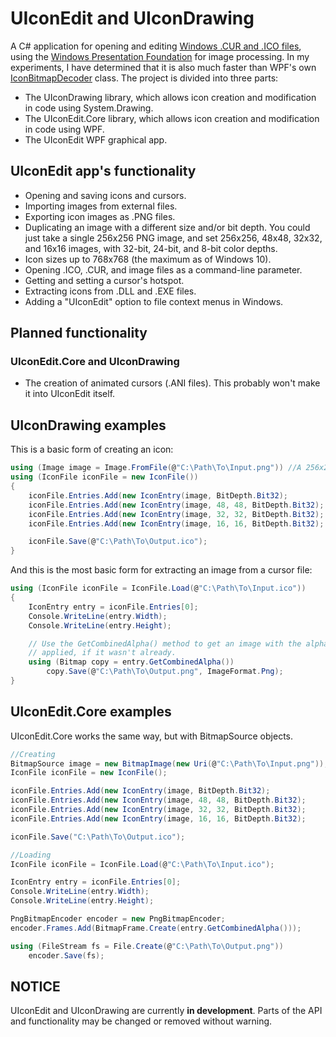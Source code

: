 ﻿UIconEdit and UIconDrawing
=======================
A C# application for opening and editing [Windows .CUR and .ICO files](http://en.wikipedia.org/wiki/ICO_%28file_format%29), using the [Windows Presentation Foundation](http://en.wikipedia.org/wiki/Windows_Presentation_Foundation) for image processing. In my experiments, I have determined that it is also much faster than WPF's own [IconBitmapDecoder](https://msdn.microsoft.com/en-us/library/ms602492.aspx) class. The project is divided into three parts:

* The UIconDrawing library, which allows icon creation and modification in code using System.Drawing.
* The UIconEdit.Core library, which allows icon creation and modification in code using WPF.
* The UIconEdit WPF graphical app.

UIconEdit app's functionality
-----------------------------
* Opening and saving icons and cursors.
* Importing images from external files.
* Exporting icon images as .PNG files.
* Duplicating an image with a different size and/or bit depth. You could just take a single 256x256 PNG image, and set 256x256, 48x48, 32x32, and 16x16 images, with 32-bit, 24-bit, and 8-bit color depths.
* Icon sizes up to 768x768 (the maximum as of Windows 10).
* Opening .ICO, .CUR, and image files as a command-line parameter.
* Getting and setting a cursor's hotspot.
* Extracting icons from .DLL and .EXE files.
* Adding a "UIconEdit" option to file context menus in Windows.

Planned functionality
---------------------

### UIconEdit.Core and UIconDrawing
* The creation of animated cursors (.ANI files). This probably won't make it into UIconEdit itself.

UIconDrawing examples
---------------------

This is a basic form of creating an icon:
```C#
using (Image image = Image.FromFile(@"C:\Path\To\Input.png")) //A 256x256 PNG file.
using (IconFile iconFile = new IconFile())
{
    iconFile.Entries.Add(new IconEntry(image, BitDepth.Bit32);
    iconFile.Entries.Add(new IconEntry(image, 48, 48, BitDepth.Bit32);
    iconFile.Entries.Add(new IconEntry(image, 32, 32, BitDepth.Bit32);
    iconFile.Entries.Add(new IconEntry(image, 16, 16, BitDepth.Bit32);

    iconFile.Save(@"C:\Path\To\Output.ico");
}
```

And this is the most basic form for extracting an image from a cursor file:
```C#
using (IconFile iconFile = IconFile.Load(@"C:\Path\To\Input.ico"))
{
    IconEntry entry = iconFile.Entries[0];
    Console.WriteLine(entry.Width);
    Console.WriteLine(entry.Height);

    // Use the GetCombinedAlpha() method to get an image with the alpha-mask
    // applied, if it wasn't already.
    using (Bitmap copy = entry.GetCombinedAlpha())
        copy.Save(@"C:\Path\To\Output.png", ImageFormat.Png);
}
```

UIconEdit.Core examples
-----------------------
UIconEdit.Core works the same way, but with BitmapSource objects.
```C#
//Creating
BitmapSource image = new BitmapImage(new Uri(@"C:\Path\To\Input.png")); //A 256x256 PNG file.
IconFile iconFile = new IconFile();

iconFile.Entries.Add(new IconEntry(image, BitDepth.Bit32);
iconFile.Entries.Add(new IconEntry(image, 48, 48, BitDepth.Bit32);
iconFile.Entries.Add(new IconEntry(image, 32, 32, BitDepth.Bit32);
iconFile.Entries.Add(new IconEntry(image, 16, 16, BitDepth.Bit32);

iconFile.Save("C:\Path\To\Output.ico");

//Loading
IconFile iconFile = IconFile.Load(@"C:\Path\To\Input.ico");

IconEntry entry = iconFile.Entries[0];
Console.WriteLine(entry.Width);
Console.WriteLine(entry.Height);

PngBitmapEncoder encoder = new PngBitmapEncoder;
encoder.Frames.Add(BitmapFrame.Create(entry.GetCombinedAlpha()));

using (FileStream fs = File.Create(@"C:\Path\To\Output.png"))
    encoder.Save(fs);
```

NOTICE
------
UIconEdit and UIconDrawing are currently **in development**. Parts of the API and functionality may be changed or removed without warning.
